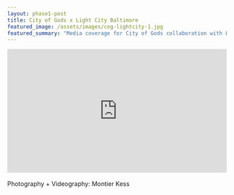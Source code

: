 ```yaml
---
layout: phase1-post
title: City of Gods x Light City Baltimore
featured_image: /assets/images/cog-lightcity-1.jpg
featured_summary: "Media coverage for City of Gods collaboration with Light City, April 2018"
---
```


<div style="padding:56.25% 0 0 0;position:relative;"><iframe src="https://player.vimeo.com/video/306005679?portrait=0" style="position:absolute;top:0;left:0;width:100%;height:100%;" frameborder="0" webkitallowfullscreen mozallowfullscreen allowfullscreen></iframe></div><script src="https://player.vimeo.com/api/player.js"></script>

<br/>
Photography + Videography: Montier Kess